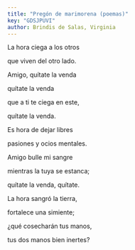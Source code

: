 ```yaml
---
title: "Pregón de marimorena (poemas)"
key: "GDSJPUVI"
author: Brindis de Salas, Virginia
---
```

<div data-schema-version="8"><p>La hora ciega a los otros</p> <p>que viven del otro lado.</p> <p>Amigo, quítate la venda</p> <p>quítate la venda</p> <p>que a ti te ciega en este,</p> <p>quítate la venda.</p> <p> </p> <p>Es hora de dejar libres</p> <p>pasiones y ocios mentales.</p> <p>Amigo bulle mi sangre</p> <p>mientras la tuya se estanca;</p> <p>quítate la venda, quítate.</p> <p> </p> <p>La hora sangró la tierra,</p> <p>fortalece una simiente;</p> <p>¿qué cosecharán tus manos,</p> <p>tus dos manos bien inertes?</p> </div>